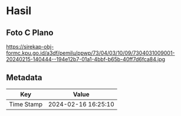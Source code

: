 # Hasil

## Foto C Plano

https://sirekap-obj-formc.kpu.go.id/a3df/pemilu/ppwp/73/04/03/10/09/7304031009001-20240215-140444--194e12b7-01a1-4bbf-b65b-40ff7d6fca84.jpg


## Metadata

| Key        | Value               |
| ---------- | ------------------- |
| Time Stamp | 2024-02-16 16:25:10 |



